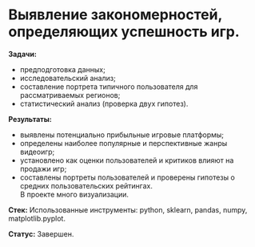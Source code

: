 # Выявление закономерностей, определяющих успешность игр.

**Задачи:**
- предподготовка данных;
- исследовательский анализ;
- составление портрета типичного пользователя для рассматриваемых регионов;
- статистический анализ (проверка двух гипотез).

**Результаты:**
- выявлены потенциально прибыльные игровые платформы;
- определены наиболее популярные и перспективные жанры видеоигр;
- установлено как оценки пользователей и критиков влияют на продажи игр;
- составлены портреты пользователей и проверены гипотезы о средних пользовательских рейтингах.  
В проекте много визуализации.

**Стек:** Использованные инструменты: python, sklearn, pandas, numpy, matplotlib.pyplot.

**Статус:** Завершен.
